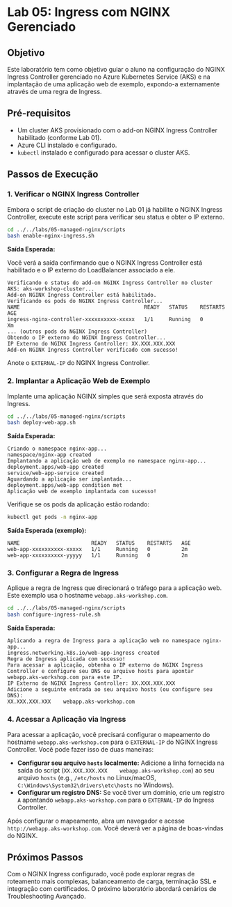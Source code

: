 # Lab 05: Ingress com NGINX Gerenciado

## Objetivo

Este laboratório tem como objetivo guiar o aluno na configuração do NGINX Ingress Controller gerenciado no Azure Kubernetes Service (AKS) e na implantação de uma aplicação web de exemplo, expondo-a externamente através de uma regra de Ingress.

## Pré-requisitos

*   Um cluster AKS provisionado com o add-on NGINX Ingress Controller habilitado (conforme Lab 01).
*   Azure CLI instalado e configurado.
*   `kubectl` instalado e configurado para acessar o cluster AKS.

## Passos de Execução

### 1. Verificar o NGINX Ingress Controller

Embora o script de criação do cluster no Lab 01 já habilite o NGINX Ingress Controller, execute este script para verificar seu status e obter o IP externo.

```bash
cd ../../labs/05-managed-nginx/scripts
bash enable-nginx-ingress.sh
```

**Saída Esperada:**

Você verá a saída confirmando que o NGINX Ingress Controller está habilitado e o IP externo do LoadBalancer associado a ele.

```
Verificando o status do add-on NGINX Ingress Controller no cluster AKS: aks-workshop-cluster...
Add-on NGINX Ingress Controller está habilitado.
Verificando os pods do NGINX Ingress Controller...
NAME                                        READY   STATUS    RESTARTS   AGE
ingress-nginx-controller-xxxxxxxxxx-xxxxx   1/1     Running   0          Xm
... (outros pods do NGINX Ingress Controller)
Obtendo o IP externo do NGINX Ingress Controller...
IP Externo do NGINX Ingress Controller: XX.XXX.XXX.XXX
Add-on NGINX Ingress Controller verificado com sucesso!
```

Anote o `EXTERNAL-IP` do NGINX Ingress Controller.

### 2. Implantar a Aplicação Web de Exemplo

Implante uma aplicação NGINX simples que será exposta através do Ingress.

```bash
cd ../../labs/05-managed-nginx/scripts
bash deploy-web-app.sh
```

**Saída Esperada:**

```
Criando o namespace nginx-app...
namespace/nginx-app created
Implantando a aplicação web de exemplo no namespace nginx-app...
deployment.apps/web-app created
service/web-app-service created
Aguardando a aplicação ser implantada...
deployment.apps/web-app condition met
Aplicação web de exemplo implantada com sucesso!
```

Verifique se os pods da aplicação estão rodando:

```bash
kubectl get pods -n nginx-app
```

**Saída Esperada (exemplo):**

```
NAME                       READY   STATUS    RESTARTS   AGE
web-app-xxxxxxxxxx-xxxxx   1/1     Running   0          2m
web-app-xxxxxxxxxx-yyyyy   1/1     Running   0          2m
```

### 3. Configurar a Regra de Ingress

Aplique a regra de Ingress que direcionará o tráfego para a aplicação web. Este exemplo usa o hostname `webapp.aks-workshop.com`.

```bash
cd ../../labs/05-managed-nginx/scripts
bash configure-ingress-rule.sh
```

**Saída Esperada:**

```
Aplicando a regra de Ingress para a aplicação web no namespace nginx-app...
ingress.networking.k8s.io/web-app-ingress created
Regra de Ingress aplicada com sucesso!
Para acessar a aplicação, obtenha o IP externo do NGINX Ingress Controller e configure seu DNS ou arquivo hosts para apontar webapp.aks-workshop.com para este IP.
IP Externo do NGINX Ingress Controller: XX.XXX.XXX.XXX
Adicione a seguinte entrada ao seu arquivo hosts (ou configure seu DNS):
XX.XXX.XXX.XXX    webapp.aks-workshop.com
```

### 4. Acessar a Aplicação via Ingress

Para acessar a aplicação, você precisará configurar o mapeamento do hostname `webapp.aks-workshop.com` para o `EXTERNAL-IP` do NGINX Ingress Controller. Você pode fazer isso de duas maneiras:

*   **Configurar seu arquivo `hosts` localmente:** Adicione a linha fornecida na saída do script (`XX.XXX.XXX.XXX    webapp.aks-workshop.com`) ao seu arquivo `hosts` (e.g., `/etc/hosts` no Linux/macOS, `C:\Windows\System32\drivers\etc\hosts` no Windows).
*   **Configurar um registro DNS:** Se você tiver um domínio, crie um registro `A` apontando `webapp.aks-workshop.com` para o `EXTERNAL-IP` do Ingress Controller.

Após configurar o mapeamento, abra um navegador e acesse `http://webapp.aks-workshop.com`. Você deverá ver a página de boas-vindas do NGINX.

## Próximos Passos

Com o NGINX Ingress configurado, você pode explorar regras de roteamento mais complexas, balanceamento de carga, terminação SSL e integração com certificados. O próximo laboratório abordará cenários de Troubleshooting Avançado.
